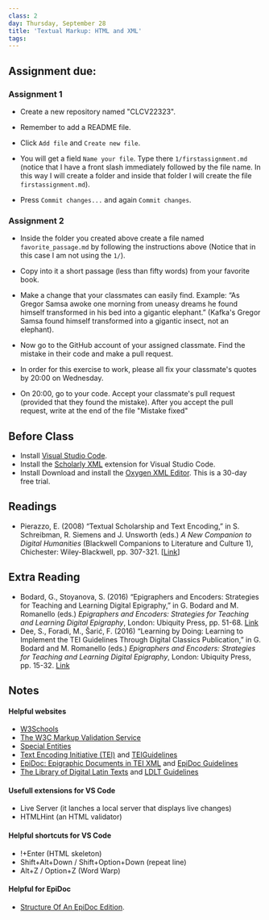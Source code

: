 ```yaml
---
class: 2
day: Thursday, September 28
title: 'Textual Markup: HTML and XML'
tags: 
---
```


## Assignment due: 

### Assignment 1 
- Create a new repository named "CLCV22323".
  
- Remember to add a README file.
  
- Click `Add file` and `Create new file`.
  
- You will get a field `Name your file`. Type there `1/firstassignment.md` (notice that I have a front slash immediately  followed by the file name. In this way I will create a folder and inside that folder I will create the file `firstassignment.md`).

- Press `Commit changes...` and again `Commit changes`.


### Assignment 2 
- Inside the folder you created above create a file named `favorite_passage.md` by following the instructions  above (Notice that in this case I am not using the `1/`).

- Copy into it a short passage (less than fifty words) from your favorite book.

- Make a change that your classmates can easily find. Example: “As Gregor Samsa awoke one morning from uneasy dreams he found himself transformed in his bed into a gigantic elephant.” (Kafka's Gregor Samsa found himself transformed into a gigantic insect, not an elephant).

- Now go to the GitHub account of your assigned classmate. Find the mistake in their code and make a pull request.

- In order for this exercise to work, please all fix your classmate's quotes by 20:00 on Wednesday.

- On 20:00, go to your code. Accept your classmate's pull request (provided that they found the mistake). After you accept the pull request, write at the end of the file "Mistake fixed"

## Before Class 
- Install [Visual Studio Code](https://code.visualstudio.com/download).
- Install the [Scholarly XML](https://marketplace.visualstudio.com/items?itemName=raffazizzi.sxml) extension for Visual Studio Code. 
- Install Download and install the [Oxygen XML Editor](https://www.oxygenxml.com/). This is a 30-day free trial. 

## Readings 
- Pierazzo, E. (2008) “Textual Scholarship and Text Encoding,” in S. Schreibman, R. Siemens and J. Unsworth (eds.) *A New Companion to Digital Humanities* (Blackwell Companions to Literature and Culture 1), Chichester: Wiley-Blackwell, pp. 307-321. [[Link](https://doi.org/10.1002/9781118680605.ch21)] 

## Extra Reading
- Bodard, G., Stoyanova, S. (2016) “Epigraphers and Encoders: Strategies for Teaching and Learning Digital Epigraphy,” in G. Bodard and M. Romanello (eds.) _Epigraphers and Encoders: Strategies for Teaching and Learning Digital Epigraphy_, London: Ubiquity Press, pp. 51-68. [Link](https://www.ubiquitypress.com/site/chapters/e/10.5334/bat.b/)
- Dee, S., Foradi, M., Šarić, F. (2016) “Learning by Doing: Learning to Implement the TEI Guidelines Through Digital Classics Publication,” in G. Bodard and M. Romanello (eds.) _Epigraphers and Encoders: Strategies for Teaching and Learning Digital Epigraphy_, London: Ubiquity Press, pp. 15-32. [Link](https://www.ubiquitypress.com/site/chapters/e/10.5334/bat.b/)

## Notes

#### Helpful websites
- [W3Schools](https://www.w3schools.com/tags/default.asp)
- [The W3C Markup Validation Service](https://validator.w3.org/)
- [Special Entities](https://www.htmlhelp.com/reference/html40/entities/special.html)
- [Text Encoding Initiative (TEI)](http://www.tei-c.org) and [TEIGuidelines](https://www.google.com/url?q=http://www.tei-c.org/release/doc/tei-p5-doc/en/html/index.html)
- [EpiDoc: Epigraphic Documents in TEI XML](https://epidoc.stoa.org/) and [EpiDoc Guidelines](https://epidoc.stoa.org/gl/latest/)
- [The Library of Digital Latin Texts](https://ldlt.digitallatin.org/) and [LDLT Guidelines](https://digitallatin.github.io/guidelines/)

#### Usefull extensions for VS Code
- Live Server (it lanches a local server that displays live changes)
- HTMLHint (an HTML validator)

#### Helpful shortcuts for VS Code
- !+Enter (HTML skeleton)
- Shift+Alt+Down / Shift+Option+Down (repeat line)
- Alt+Z / Option+Z (Word Warp)

#### Helpful for EpiDoc
- [Structure Of An EpiDoc Edition](https://epidoc.stoa.org/gl/latest/supp-structure.html).





